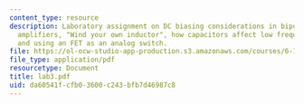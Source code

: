 ```yaml
---
content_type: resource
description: Laboratory assignment on DC biasing considerations in bipolar and FET
  amplifiers, "Wind your own inductor", how capacitors affect low frequency response,
  and using an FET as an analog switch.
file: https://ol-ocw-studio-app-production.s3.amazonaws.com/courses/6-101-introductory-analog-electronics-laboratory-spring-2007/da60541fcfb03600c243bfb7d46987c8_lab3.pdf
file_type: application/pdf
resourcetype: Document
title: lab3.pdf
uid: da60541f-cfb0-3600-c243-bfb7d46987c8
---
```

